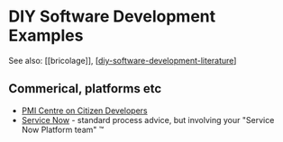 <!--
 Copyright (C) 2023 David Jones
 
 This file is part of memex.
 
 memex is free software: you can redistribute it and/or modify
 it under the terms of the GNU General Public License as published by
 the Free Software Foundation, either version 3 of the License, or
 (at your option) any later version.
 
 memex is distributed in the hope that it will be useful,
 but WITHOUT ANY WARRANTY; without even the implied warranty of
 MERCHANTABILITY or FITNESS FOR A PARTICULAR PURPOSE.  See the
 GNU General Public License for more details.
 
 You should have received a copy of the GNU General Public License
 along with memex.  If not, see <http://www.gnu.org/licenses/>.
-->

# DIY Software Development Examples 

See also: [[bricolage]], [[diy-software-development-literature]]

## Commerical, platforms etc 

- [PMI Centre on Citizen Developers](https://www.youtube.com/watch?v=ULwSrewGW-0&t=193s)
- [Service Now](https://www.youtube.com/watch?v=PqSHjEwXris) - standard process advice, but involving your "Service Now Platform team" ™ 


[//begin]: # "Autogenerated link references for markdown compatibility"
[diy-software-development-literature]: diy-software-development-literature "Literature of DIY software development"
[//end]: # "Autogenerated link references"